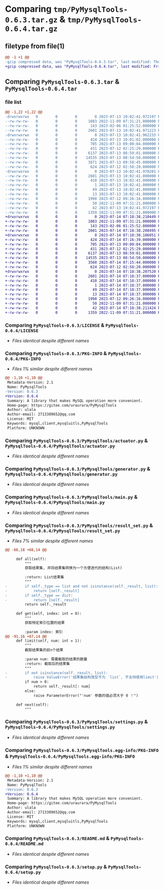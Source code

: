 # Comparing `tmp/PyMysqlTools-0.6.3.tar.gz` & `tmp/PyMysqlTools-0.6.4.tar.gz`

## filetype from file(1)

```diff
@@ -1 +1 @@
-gzip compressed data, was "PyMysqlTools-0.6.3.tar", last modified: Thu Jul 13 10:02:42 2023, max compression
+gzip compressed data, was "PyMysqlTools-0.6.4.tar", last modified: Fri Jul 14 07:18:38 2023, max compression
```

## Comparing `PyMysqlTools-0.6.3.tar` & `PyMysqlTools-0.6.4.tar`

### file list

```diff
@@ -1,22 +1,22 @@
-drwxrwxrwx   0        0        0        0 2023-07-13 10:02:41.972197 PyMysqlTools-0.6.3/
--rw-rw-rw-   0        0        0     1083 2022-11-09 07:31:21.000000 PyMysqlTools-0.6.3/LICENSE
--rw-rw-rw-   0        0        0      143 2023-02-06 01:25:52.000000 PyMysqlTools-0.6.3/MANIFEST.in
--rw-rw-rw-   0        0        0     2601 2023-07-13 10:02:41.971223 PyMysqlTools-0.6.3/PKG-INFO
-drwxrwxrwx   0        0        0        0 2023-07-13 10:02:41.962233 PyMysqlTools-0.6.3/PyMysqlTools/
--rw-rw-rw-   0        0        0      424 2023-07-13 10:01:02.000000 PyMysqlTools-0.6.3/PyMysqlTools/__init__.py
--rw-rw-rw-   0        0        0      705 2023-07-13 09:00:04.000000 PyMysqlTools-0.6.3/PyMysqlTools/actuator.py
--rw-rw-rw-   0        0        0      431 2023-07-12 02:25:29.000000 PyMysqlTools-0.6.3/PyMysqlTools/exceptions.py
--rw-rw-rw-   0        0        0     6137 2023-07-13 08:59:01.000000 PyMysqlTools-0.6.3/PyMysqlTools/generator.py
--rw-rw-rw-   0        0        0    14535 2023-07-13 08:54:50.000000 PyMysqlTools-0.6.3/PyMysqlTools/main.py
--rw-rw-rw-   0        0        0     3871 2023-07-13 09:58:45.000000 PyMysqlTools-0.6.3/PyMysqlTools/result_set.py
--rw-rw-rw-   0        0        0      624 2023-07-12 02:58:20.000000 PyMysqlTools-0.6.3/PyMysqlTools/settings.py
-drwxrwxrwx   0        0        0        0 2023-07-13 10:02:41.970201 PyMysqlTools-0.6.3/PyMysqlTools.egg-info/
--rw-rw-rw-   0        0        0     2601 2023-07-13 10:02:41.000000 PyMysqlTools-0.6.3/PyMysqlTools.egg-info/PKG-INFO
--rw-rw-rw-   0        0        0      410 2023-07-13 10:02:41.000000 PyMysqlTools-0.6.3/PyMysqlTools.egg-info/SOURCES.txt
--rw-rw-rw-   0        0        0        1 2023-07-13 10:02:41.000000 PyMysqlTools-0.6.3/PyMysqlTools.egg-info/dependency_links.txt
--rw-rw-rw-   0        0        0       49 2023-07-13 10:02:41.000000 PyMysqlTools-0.6.3/PyMysqlTools.egg-info/requires.txt
--rw-rw-rw-   0        0        0       13 2023-07-13 10:02:41.000000 PyMysqlTools-0.6.3/PyMysqlTools.egg-info/top_level.txt
--rw-rw-rw-   0        0        0     1998 2023-07-12 09:26:16.000000 PyMysqlTools-0.6.3/README.md
--rw-rw-rw-   0        0        0       50 2022-11-09 07:31:21.000000 PyMysqlTools-0.6.3/requirements.txt
--rw-rw-rw-   0        0        0       42 2023-07-13 10:02:41.972197 PyMysqlTools-0.6.3/setup.cfg
--rw-rw-rw-   0        0        0     1359 2022-11-09 07:31:21.000000 PyMysqlTools-0.6.3/setup.py
+drwxrwxrwx   0        0        0        0 2023-07-14 07:18:38.210449 PyMysqlTools-0.6.4/
+-rw-rw-rw-   0        0        0     1083 2022-11-09 07:31:21.000000 PyMysqlTools-0.6.4/LICENSE
+-rw-rw-rw-   0        0        0      143 2023-02-06 01:25:52.000000 PyMysqlTools-0.6.4/MANIFEST.in
+-rw-rw-rw-   0        0        0     2601 2023-07-14 07:18:38.208495 PyMysqlTools-0.6.4/PKG-INFO
+drwxrwxrwx   0        0        0        0 2023-07-14 07:18:38.186051 PyMysqlTools-0.6.4/PyMysqlTools/
+-rw-rw-rw-   0        0        0      424 2023-07-14 07:16:39.000000 PyMysqlTools-0.6.4/PyMysqlTools/__init__.py
+-rw-rw-rw-   0        0        0      705 2023-07-13 09:00:04.000000 PyMysqlTools-0.6.4/PyMysqlTools/actuator.py
+-rw-rw-rw-   0        0        0      431 2023-07-12 02:25:29.000000 PyMysqlTools-0.6.4/PyMysqlTools/exceptions.py
+-rw-rw-rw-   0        0        0     6137 2023-07-13 08:59:01.000000 PyMysqlTools-0.6.4/PyMysqlTools/generator.py
+-rw-rw-rw-   0        0        0    14535 2023-07-13 08:54:50.000000 PyMysqlTools-0.6.4/PyMysqlTools/main.py
+-rw-rw-rw-   0        0        0     3560 2023-07-14 07:15:44.000000 PyMysqlTools-0.6.4/PyMysqlTools/result_set.py
+-rw-rw-rw-   0        0        0      624 2023-07-12 02:58:20.000000 PyMysqlTools-0.6.4/PyMysqlTools/settings.py
+drwxrwxrwx   0        0        0        0 2023-07-14 07:18:38.207520 PyMysqlTools-0.6.4/PyMysqlTools.egg-info/
+-rw-rw-rw-   0        0        0     2601 2023-07-14 07:18:37.000000 PyMysqlTools-0.6.4/PyMysqlTools.egg-info/PKG-INFO
+-rw-rw-rw-   0        0        0      410 2023-07-14 07:18:37.000000 PyMysqlTools-0.6.4/PyMysqlTools.egg-info/SOURCES.txt
+-rw-rw-rw-   0        0        0        1 2023-07-14 07:18:37.000000 PyMysqlTools-0.6.4/PyMysqlTools.egg-info/dependency_links.txt
+-rw-rw-rw-   0        0        0       49 2023-07-14 07:18:37.000000 PyMysqlTools-0.6.4/PyMysqlTools.egg-info/requires.txt
+-rw-rw-rw-   0        0        0       13 2023-07-14 07:18:37.000000 PyMysqlTools-0.6.4/PyMysqlTools.egg-info/top_level.txt
+-rw-rw-rw-   0        0        0     1998 2023-07-12 09:26:16.000000 PyMysqlTools-0.6.4/README.md
+-rw-rw-rw-   0        0        0       50 2022-11-09 07:31:21.000000 PyMysqlTools-0.6.4/requirements.txt
+-rw-rw-rw-   0        0        0       42 2023-07-14 07:18:38.211424 PyMysqlTools-0.6.4/setup.cfg
+-rw-rw-rw-   0        0        0     1359 2022-11-09 07:31:21.000000 PyMysqlTools-0.6.4/setup.py
```

### Comparing `PyMysqlTools-0.6.3/LICENSE` & `PyMysqlTools-0.6.4/LICENSE`

 * *Files identical despite different names*

### Comparing `PyMysqlTools-0.6.3/PKG-INFO` & `PyMysqlTools-0.6.4/PKG-INFO`

 * *Files 1% similar despite different names*

```diff
@@ -1,10 +1,10 @@
 Metadata-Version: 2.1
 Name: PyMysqlTools
-Version: 0.6.3
+Version: 0.6.4
 Summary: A library that makes MySQL operation more convenient.
 Home-page: https://gitee.com/uraurara/PyMysqlTools
 Author: ulala
 Author-email: 2713389652@qq.com
 License: MIT
 Keywords: mysql,client,mysqluitls,PyMysqlTools
 Platform: UNKNOWN
```

### Comparing `PyMysqlTools-0.6.3/PyMysqlTools/actuator.py` & `PyMysqlTools-0.6.4/PyMysqlTools/actuator.py`

 * *Files identical despite different names*

### Comparing `PyMysqlTools-0.6.3/PyMysqlTools/generator.py` & `PyMysqlTools-0.6.4/PyMysqlTools/generator.py`

 * *Files identical despite different names*

### Comparing `PyMysqlTools-0.6.3/PyMysqlTools/main.py` & `PyMysqlTools-0.6.4/PyMysqlTools/main.py`

 * *Files identical despite different names*

### Comparing `PyMysqlTools-0.6.3/PyMysqlTools/result_set.py` & `PyMysqlTools-0.6.4/PyMysqlTools/result_set.py`

 * *Files 7% similar despite different names*

```diff
@@ -66,18 +66,14 @@
 
     def all(self):
         """
         获取结果集, 并将结果集转换为一个方便迭代的结构(List)
 
         :return: List结果集
         """
-        if self._type == list and not isinstance(self._result, list):
-            return [self._result]
-        if self._type == dict:
-            return [self._result]
         return self._result
 
     def get(self, index: int = 0):
         """
         获取特定索引位置的结果
 
         :param index: 索引
@@ -91,16 +87,14 @@
     def limit(self, num: int = 1):
         """
         截取结果集的前n个结果
 
         :param num: 需要截取的结果的数量
         :return: 截取后的结果集
         """
-        if not isinstance(self._result, list):
-            raise ValueError('结果集结构类型不为 `list`, 不支持使用limit')
         if num > 0:
             return self._result[: num]
         else:
             raise ParameterError("'num' 参数的值必须大于 0 ！")
 
     def next(self):
         """
```

### Comparing `PyMysqlTools-0.6.3/PyMysqlTools/settings.py` & `PyMysqlTools-0.6.4/PyMysqlTools/settings.py`

 * *Files identical despite different names*

### Comparing `PyMysqlTools-0.6.3/PyMysqlTools.egg-info/PKG-INFO` & `PyMysqlTools-0.6.4/PyMysqlTools.egg-info/PKG-INFO`

 * *Files 1% similar despite different names*

```diff
@@ -1,10 +1,10 @@
 Metadata-Version: 2.1
 Name: PyMysqlTools
-Version: 0.6.3
+Version: 0.6.4
 Summary: A library that makes MySQL operation more convenient.
 Home-page: https://gitee.com/uraurara/PyMysqlTools
 Author: ulala
 Author-email: 2713389652@qq.com
 License: MIT
 Keywords: mysql,client,mysqluitls,PyMysqlTools
 Platform: UNKNOWN
```

### Comparing `PyMysqlTools-0.6.3/README.md` & `PyMysqlTools-0.6.4/README.md`

 * *Files identical despite different names*

### Comparing `PyMysqlTools-0.6.3/setup.py` & `PyMysqlTools-0.6.4/setup.py`

 * *Files identical despite different names*

